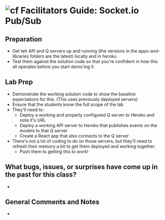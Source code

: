 ![cf](http://i.imgur.com/7v5ASc8.png) Facilitators Guide: Socket.io Pub/Sub
===============================================================

## Preparation
* Get teh API and Q servers up and running (the versions in the apps-and-libraries folders are the latest) locally and in heroku
* Test them against the solution code so that you're confident in how this all operates before you start demo'ing it


## Lab Prep
* Demonstrate the working solution code to show the baseline expectations for this. (This uses previously deployed servers)
* Ensure that the students know the full scope of the lab
* They'll need to:
   * Deploy a working and properly configured Q server to Heroku and note it's URL
   * Deploy a working API server to Heroku that publishes events on the models to that Q server
   * Create a React app that also connects to the Q server
* There's not a lot of coding to do on those servers, but they'll need to refresh their memory a bit to get them deployed and working together.
  * Push them to getting this to work!

## What bugs, issues, or surprises have come up in the past for this class?
*

## General Comments and Notes
*
